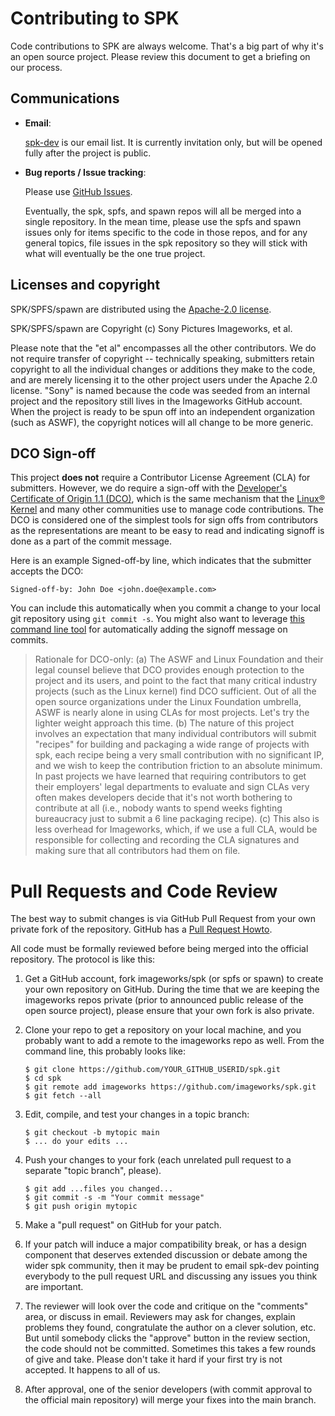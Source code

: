 <!-- Copyright (c) Sony Pictures Imageworks, et al. -->
<!-- SPDX-License-Identifier: Apache-2.0 -->
<!-- https://github.com/imageworks/spk -->

# Contributing to SPK

Code contributions to SPK are always welcome. That's a big part of why it's
an open source project. Please review this document to get a briefing on our
process.


## Communications

* **Email**:

  [spk-dev](https://groups.google.com/g/spk-dev) is our email list. It is
  currently invitation only, but will be opened fully after the project is
  public.

* **Bug reports / Issue tracking**:

  Please use [GitHub Issues](https://github.com/imageworks/spk/issues).

  Eventually, the spk, spfs, and spawn repos will all be merged into a single
  repository. In the mean time, please use the spfs and spawn issues only
  for items specific to the code in those repos, and for any general topics,
  file issues in the spk repository so they will stick with what will
  eventually be the one true project.



## Licenses and copyright

SPK/SPFS/spawn are distributed using the [Apache-2.0 license](LICENSE.txt).

SPK/SPFS/spawn are Copyright (c) Sony Pictures Imageworks, et al.

Please note that the "et al" encompasses all the other contributors. We do
not require transfer of copyright -- technically speaking, submitters retain
copyright to all the individual changes or additions they make to the code,
and are merely licensing it to the other project users under the Apache 2.0
license.  "Sony" is named because the code was seeded from an internal
project and the repository still lives in the Imageworks GitHub account.
When the project is ready to be spun off into an independent organization
(such as ASWF), the copyright notices will all change to be more generic.

## DCO Sign-off

This project **does not** require a Contributor License Agreement (CLA)
for submitters. However, we do require a sign-off with the [Developer's Certificate of Origin 1.1
(DCO)](https://developercertificate.org/), which is the same mechanism that
the [Linux®
Kernel](https://git.kernel.org/pub/scm/linux/kernel/git/torvalds/linux.git/tree/Documentation/process/submitting-patches.rst#n416)
and many other communities use to manage code contributions. The DCO is
considered one of the simplest tools for sign offs from contributors as the
representations are meant to be easy to read and indicating signoff is done
as a part of the commit message.

Here is an example Signed-off-by line, which indicates that the submitter
accepts the DCO:

`Signed-off-by: John Doe <john.doe@example.com>`

You can include this automatically when you commit a change to your local
git repository using `git commit -s`. You might also want to leverage [this
command line tool](https://github.com/coderanger/dco) for automatically
adding the signoff message on commits.

> Rationale for DCO-only: (a) The ASWF and Linux Foundation and their legal
counsel believe that DCO provides enough protection to the project and its
users, and point to the fact that many critical industry projects (such as
the Linux kernel) find DCO sufficient. Out of all the open source
organizations under the Linux Foundation umbrella, ASWF is nearly alone in
using CLAs for most projects. Let's try the lighter weight approach this
time. (b) The nature of this project involves an expectation that many
individual contributors will submit "recipes" for building and packaging a
wide range of projects with spk, each recipe being a very small contribution
with no significant IP, and we wish to keep the contribution friction to an
absolute minimum. In past projects we have learned that requiring
contributors to get their employers' legal departments to evaluate and sign
CLAs very often makes developers decide that it's not worth bothering to
contribute at all (i.e., nobody wants to spend weeks fighting bureaucracy
just to submit a 6 line packaging recipe). (c) This also is less overhead
for Imageworks, which, if we use a full CLA, would be responsible for
collecting and recording the CLA signatures and making sure that all
contributors had them on file.


# Pull Requests and Code Review

The best way to submit changes is via GitHub Pull Request from your own
private fork of the repository. GitHub has a [Pull Request
Howto](https://help.github.com/articles/using-pull-requests/).

All code must be formally reviewed before being merged into the official
repository. The protocol is like this:

1. Get a GitHub account, fork imageworks/spk (or spfs or spawn) to create your
own repository on GitHub. During the time that we are keeping the imageworks
repos private (prior to announced public release of the open source project), please ensure that your own fork is also private.

2. Clone your repo to get a repository on your local machine, and you
   probably want to add a remote to the imageworks repo as well. From the
   command line, this probably looks like:

   ```
   $ git clone https://github.com/YOUR_GITHUB_USERID/spk.git
   $ cd spk
   $ git remote add imageworks https://github.com/imageworks/spk.git
   $ git fetch --all
   ```

3. Edit, compile, and test your changes in a topic branch:

   ```
   $ git checkout -b mytopic main
   $ ... do your edits ...
   ```

4. Push your changes to your fork (each unrelated pull request to a separate
"topic branch", please).

   ```
   $ git add ...files you changed...
   $ git commit -s -m "Your commit message"
   $ git push origin mytopic
   ```

5. Make a "pull request" on GitHub for your patch.

6. If your patch will induce a major compatibility break, or has a design
component that deserves extended discussion or debate among the wider spk
community, then it may be prudent to email spk-dev pointing everybody to
the pull request URL and discussing any issues you think are important.

7. The reviewer will look over the code and critique on the "comments" area,
or discuss in email. Reviewers may ask for changes, explain problems they
found, congratulate the author on a clever solution, etc. But until somebody
clicks the "approve" button in the review section, the code should not be
committed. Sometimes this takes a few rounds of give and take. Please don't
take it hard if your first try is not accepted. It happens to all of us.

8. After approval, one of the senior developers (with commit approval to the
official main repository) will merge your fixes into the main branch.
